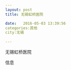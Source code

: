 ```yaml
--- 
layout: post 
title: 无锡虹桥医院

date:   2016-05-03 13:39:56 
categories:其他  
city:无锡
  
--- 
```

   
无锡虹桥医院

信息


